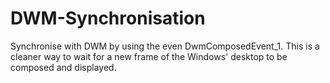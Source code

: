 # DWM-Synchronisation
Synchronise with DWM by using the even DwmComposedEvent_1.
This is a cleaner way to wait for a new frame of the Windows' desktop to be composed and displayed.
